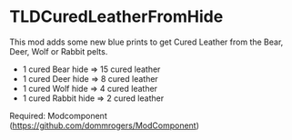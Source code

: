 # TLDCuredLeatherFromHide

This mod adds some new blue prints to get Cured Leather from the Bear, Deer, Wolf or Rabbit pelts.
- 1 cured Bear hide   => 15 cured leather
- 1 cured Deer hide   =>  8 cured leather
- 1 cured Wolf hide   =>  4 cured leather
- 1 cured Rabbit hide =>  2 cured leather

Required: Modcomponent (https://github.com/dommrogers/ModComponent)